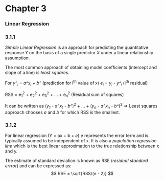 # Chapter 3

### Linear Regression

### 3.1.1

*Simple Linear Regression* is an approach for predicting the quantitative response *Y* on the basis of a single predictor *X* under a linear relationship assumption.

The most common approach of obtaining model coefficients (intercept and slope of a line) is *least squares*.

For *y^<sub>i</sub> = a^x<sub>i</sub> + b^* (prediction for i<sup>th</sup> value of x) *e<sub>i</sub> = y<sub>i</sub> - y^<sub>i</sub>* (i<sup>th</sup> residual)

RSS = e<sub>1</sub><sup>2</sup> + e<sub>2</sub><sup>2</sup> + e<sub>3</sub><sup>2</sup> + ... + e<sub>n</sub><sup>2</sup> (Residual sum of squares)

It can be written as (*y<sub>1</sub> - a^x<sub>1</sub> - b^*)<sup>2</sup> + ... + (*y<sub>n</sub> - a^x<sub>n</sub> - b^*)<sup>2</sup> => Least squares approach chooses *a* and *b* for which RSS is the smallest.

### 3.1.2

For linear regression (Y = ax + b + *e*) *e* represents the error term and is typically assumed to be independent of x. It is also a *population regression line* which is the best linear approximation to the true relationship between x and y.

The estimate of standard deviation is known as RSE (*residual standard errror*) and can be expressed as:
$$
RSE = \sqrt{RSS/(n - 2)}
$$
